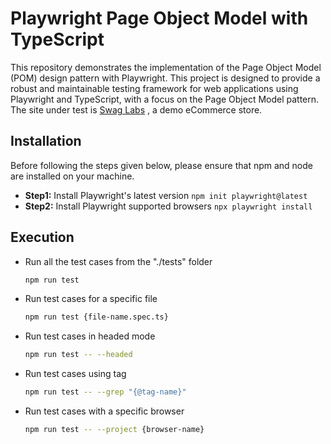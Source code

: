 # Playwright Page Object Model with TypeScript

This repository demonstrates the implementation of the Page Object Model (POM) design pattern with Playwright. This project is designed to provide a robust and maintainable testing framework for web applications using Playwright and TypeScript, with a focus on the Page Object Model pattern. The site under test is [Swag Labs](https://www.saucedemo.com) , a demo eCommerce store.

## Installation
Before following the steps given below, please ensure that npm and node are installed on your machine.
- **Step1:** Install Playwright's latest version `npm init playwright@latest`
- **Step2:** Install Playwright supported browsers `npx playwright install`

## Execution
- Run all the test cases from the "./tests" folder
  ```bash
  npm run test
  ```
- Run test cases for a specific file
  ```bash
  npm run test {file-name.spec.ts}
  ```
- Run test cases in headed mode
  ```bash
  npm run test -- --headed
  ```
- Run test cases using tag
  ```bash
  npm run test -- --grep "{@tag-name}"
  ```
- Run test cases with a specific browser
  ```bash
  npm run test -- --project {browser-name}
  ```

